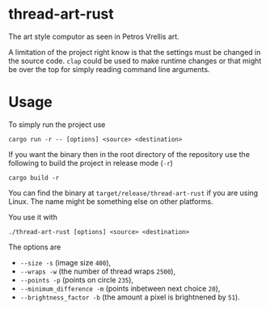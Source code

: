 # thread-art-rust
The art style computor as seen in Petros Vrellis art.

A limitation of the project right know is that the settings must be changed in the source code. `clap` could be used to make runtime changes or that might be over the top for simply reading command line arguments. 

# Usage
To simply run the project use
```
cargo run -r -- [options] <source> <destination>
```
If you want the binary then in the root directory of the repository use the following to build the project in release mode (`-r`)
```
cargo build -r
```
You can find the binary at `target/release/thread-art-rust` if you are using Linux. The name might be something else on other platforms.

You use it with
```
./thread-art-rust [options] <source> <destination>
```

The options are
- `--size -s` (image size `400`),
- `--wraps -w` (the number of thread wraps `2500`),
- `--points -p` (points on circle `235`),
- `--minimum_difference -m` (points inbetween next choice `20`),
- `--brightness_factor -b` (the amount a pixel is brightnened by `51`).
